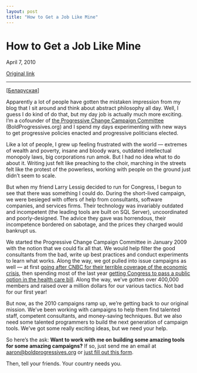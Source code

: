 ```yaml
---
layout: post
title: "How to Get a Job Like Mine"
---
```

How to Get a Job Like Mine
==========================

April 7, 2010

[Original link](http://www.aaronsw.com/weblog/pcccjob)

* * * * *

[[Беларуская](http://pc.de/pages/pcccjob-be)]

Apparently a lot of people have gotten the mistaken impression from my
blog that I sit around and think about abstract philosophy all day.
Well, I guess I do kind of do that, but my day job is actually much more
exciting. I’m a cofounder of [the Progressive Change Campaign
Committee](http://boldprogressives.org/) (BoldProgressives.org) and I
spend my days experimenting with new ways to get progressive policies
enacted and progressive politicians elected.

Like a lot of people, I grew up feeling frustrated with the world —
extremes of wealth and poverty, insane and bloody wars, outdated
intellectual monopoly laws, big corporations run amok. But I had no idea
what to do about it. Writing just felt like preaching to the choir,
marching in the streets felt like the protest of the powerless, working
with people on the ground just didn’t seem to scale.

But when my friend Larry Lessig decided to run for Congress, I begun to
see that there was something I could do. During the short-lived
campaign, we were besieged with offers of help from consultants,
software companies, and services firms. Their technology was invariably
outdated and incompetent (the leading tools are built on SQL Server),
uncoordinated and poorly-designed. The advice they gave was horrendous,
their incompetence bordered on sabotage, and the prices they charged
would bankrupt us.

We started the Progressive Change Campaign Committee in January 2009
with the notion that we could fix all that. We would help filter the
good consultants from the bad, write up best practices and conduct
experiments to learn what works. Along the way, we got pulled into issue
campaigns as well — at first [going after CNBC for their terrible
coverage of the economic crisis](http://fixcnbc.com/), then spending
most of the last year [getting Congress to pass a public option in the
health care bill](http://whipcongress.com/). Along the way, we’ve gotten
over 400,000 members and raised over a million dollars for our various
tactics. Not bad for our first year!

But now, as the 2010 campaigns ramp up, we’re getting back to our
original mission. We’ve been working with campaigns to help them find
talented staff, competent consultants, and money-saving techniques. But
we also need some talented programmers to build the next generation of
campaign tools. We’ve got some really exciting ideas, but we need your
help.

So here’s the ask: **Want to work with me on building some amazing tools
for some amazing campaigns?** If so, just send me an email at
[aaron@boldprogressives.org](mailto:aaron@boldprogressives.org) or [just
fill out this
form](http://act.boldprogressives.org/cms/sign/app_senprogrammer/).

Then, tell your friends. Your country needs you.

